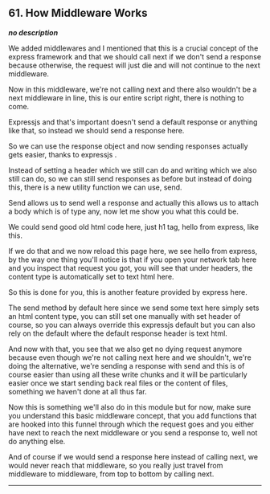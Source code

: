 ## 61. How Middleware Works

<strong><em>no description</em></strong>

We added middlewares and I mentioned that this is a crucial concept of the
express framework and that we should call next if we don't send a response
because otherwise, the request will just die and will not continue to the next
middleware. 

Now in this middleware, we're not calling next and there also wouldn't be a next
middleware in line, this is our entire script right, there is nothing to come. 

Expressjs and that's important doesn't send a default response or anything like
that, so instead we should send a response here. 

So we can use the response object and now sending responses actually gets
easier, thanks to expressjs . 

Instead of setting a header which we still can do and writing which we also
still can do, so we can still send responses as before but instead of doing
this, there is a new utility function we can use, send. 

Send allows us to send well a response and actually this allows us to attach a
body which is of type any, now let me show you what this could be. 

We could send good old html code here, just h1 tag, hello from express, like
this. 

If we do that and we now reload this page here, we see hello from express, by
the way one thing you'll notice is that if you open your network tab here and
you inspect that request you got, you will see that under headers, the content
type is automatically set to text html here. 

So this is done for you, this is another feature provided by express here. 

The send method by default here since we send some text here simply sets an html
content type, you can still set one manually with set header of course, so you
can always override this expressjs default but you can also rely on the default
where the default response header is text html. 

And now with that, you see that we also get no dying request anymore because
even though we're not calling next here and we shouldn't, we're doing the
alternative, we're sending a response with send and this is of course easier
than using all these write chunks and it will be particularly easier once we
start sending back real files or the content of files, something we haven't done
at all thus far. 

Now this is something we'll also do in this module but for now, make sure you
understand this basic middleware concept, that you add functions that are hooked
into this funnel through which the request goes and you either have next to
reach the next middleware or you send a response to, well not do anything else. 

And of course if we would send a response here instead of calling next, we would
never reach that middleware, so you really just travel from middleware to
middleware, from top to bottom by calling next. 

---
